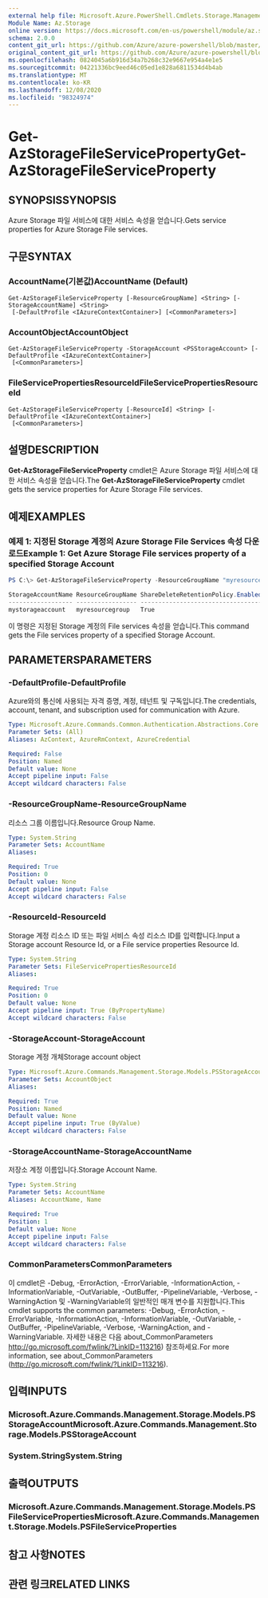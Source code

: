 ```yaml
---
external help file: Microsoft.Azure.PowerShell.Cmdlets.Storage.Management.dll-Help.xml
Module Name: Az.Storage
online version: https://docs.microsoft.com/en-us/powershell/module/az.storage/get-azstoragefileserviceproperty
schema: 2.0.0
content_git_url: https://github.com/Azure/azure-powershell/blob/master/src/Storage/Storage.Management/help/Get-AzStorageFileServiceProperty.md
original_content_git_url: https://github.com/Azure/azure-powershell/blob/master/src/Storage/Storage.Management/help/Get-AzStorageFileServiceProperty.md
ms.openlocfilehash: 0824045a6b916d34a7b268c32e9667e954a4e1e5
ms.sourcegitcommit: 04221336bc9eed46c05ed1e828a6811534d4b4ab
ms.translationtype: MT
ms.contentlocale: ko-KR
ms.lasthandoff: 12/08/2020
ms.locfileid: "98324974"
---
```

# <span data-ttu-id="6f1ff-101">Get-AzStorageFileServiceProperty</span><span class="sxs-lookup"><span data-stu-id="6f1ff-101">Get-AzStorageFileServiceProperty</span></span>

## <span data-ttu-id="6f1ff-102">SYNOPSIS</span><span class="sxs-lookup"><span data-stu-id="6f1ff-102">SYNOPSIS</span></span>
<span data-ttu-id="6f1ff-103">Azure Storage 파일 서비스에 대한 서비스 속성을 얻습니다.</span><span class="sxs-lookup"><span data-stu-id="6f1ff-103">Gets service properties for Azure Storage File services.</span></span>

## <span data-ttu-id="6f1ff-104">구문</span><span class="sxs-lookup"><span data-stu-id="6f1ff-104">SYNTAX</span></span>

### <span data-ttu-id="6f1ff-105">AccountName(기본값)</span><span class="sxs-lookup"><span data-stu-id="6f1ff-105">AccountName (Default)</span></span>
```
Get-AzStorageFileServiceProperty [-ResourceGroupName] <String> [-StorageAccountName] <String>
 [-DefaultProfile <IAzureContextContainer>] [<CommonParameters>]
```

### <span data-ttu-id="6f1ff-106">AccountObject</span><span class="sxs-lookup"><span data-stu-id="6f1ff-106">AccountObject</span></span>
```
Get-AzStorageFileServiceProperty -StorageAccount <PSStorageAccount> [-DefaultProfile <IAzureContextContainer>]
 [<CommonParameters>]
```

### <span data-ttu-id="6f1ff-107">FileServicePropertiesResourceId</span><span class="sxs-lookup"><span data-stu-id="6f1ff-107">FileServicePropertiesResourceId</span></span>
```
Get-AzStorageFileServiceProperty [-ResourceId] <String> [-DefaultProfile <IAzureContextContainer>]
 [<CommonParameters>]
```

## <span data-ttu-id="6f1ff-108">설명</span><span class="sxs-lookup"><span data-stu-id="6f1ff-108">DESCRIPTION</span></span>
<span data-ttu-id="6f1ff-109">**Get-AzStorageFileServiceProperty** cmdlet은 Azure Storage 파일 서비스에 대한 서비스 속성을 얻습니다.</span><span class="sxs-lookup"><span data-stu-id="6f1ff-109">The **Get-AzStorageFileServiceProperty** cmdlet gets the service properties for Azure Storage File services.</span></span>

## <span data-ttu-id="6f1ff-110">예제</span><span class="sxs-lookup"><span data-stu-id="6f1ff-110">EXAMPLES</span></span>

### <span data-ttu-id="6f1ff-111">예제 1: 지정된 Storage 계정의 Azure Storage File Services 속성 다운로드</span><span class="sxs-lookup"><span data-stu-id="6f1ff-111">Example 1: Get  Azure Storage File services property of a specified Storage Account</span></span>
```powershell
PS C:\> Get-AzStorageFileServiceProperty -ResourceGroupName "myresourcegroup" -AccountName "mystorageaccount"

StorageAccountName ResourceGroupName ShareDeleteRetentionPolicy.Enabled ShareDeleteRetentionPolicy.Days
------------------ ----------------- ---------------------------------- -------------------------------
mystorageaccount   myresourcegroup   True                               5
```

<span data-ttu-id="6f1ff-112">이 명령은 지정된 Storage 계정의 File services 속성을 얻습니다.</span><span class="sxs-lookup"><span data-stu-id="6f1ff-112">This command gets the File services property of a specified Storage Account.</span></span>

## <span data-ttu-id="6f1ff-113">PARAMETERS</span><span class="sxs-lookup"><span data-stu-id="6f1ff-113">PARAMETERS</span></span>

### <span data-ttu-id="6f1ff-114">-DefaultProfile</span><span class="sxs-lookup"><span data-stu-id="6f1ff-114">-DefaultProfile</span></span>
<span data-ttu-id="6f1ff-115">Azure와의 통신에 사용되는 자격 증명, 계정, 테넌트 및 구독입니다.</span><span class="sxs-lookup"><span data-stu-id="6f1ff-115">The credentials, account, tenant, and subscription used for communication with Azure.</span></span>

```yaml
Type: Microsoft.Azure.Commands.Common.Authentication.Abstractions.Core.IAzureContextContainer
Parameter Sets: (All)
Aliases: AzContext, AzureRmContext, AzureCredential

Required: False
Position: Named
Default value: None
Accept pipeline input: False
Accept wildcard characters: False
```

### <span data-ttu-id="6f1ff-116">-ResourceGroupName</span><span class="sxs-lookup"><span data-stu-id="6f1ff-116">-ResourceGroupName</span></span>
<span data-ttu-id="6f1ff-117">리소스 그룹 이름입니다.</span><span class="sxs-lookup"><span data-stu-id="6f1ff-117">Resource Group Name.</span></span>

```yaml
Type: System.String
Parameter Sets: AccountName
Aliases:

Required: True
Position: 0
Default value: None
Accept pipeline input: False
Accept wildcard characters: False
```

### <span data-ttu-id="6f1ff-118">-ResourceId</span><span class="sxs-lookup"><span data-stu-id="6f1ff-118">-ResourceId</span></span>
<span data-ttu-id="6f1ff-119">Storage 계정 리소스 ID 또는 파일 서비스 속성 리소스 ID를 입력합니다.</span><span class="sxs-lookup"><span data-stu-id="6f1ff-119">Input a Storage account Resource Id, or a File service properties Resource Id.</span></span>

```yaml
Type: System.String
Parameter Sets: FileServicePropertiesResourceId
Aliases:

Required: True
Position: 0
Default value: None
Accept pipeline input: True (ByPropertyName)
Accept wildcard characters: False
```

### <span data-ttu-id="6f1ff-120">-StorageAccount</span><span class="sxs-lookup"><span data-stu-id="6f1ff-120">-StorageAccount</span></span>
<span data-ttu-id="6f1ff-121">Storage 계정 개체</span><span class="sxs-lookup"><span data-stu-id="6f1ff-121">Storage account object</span></span>

```yaml
Type: Microsoft.Azure.Commands.Management.Storage.Models.PSStorageAccount
Parameter Sets: AccountObject
Aliases:

Required: True
Position: Named
Default value: None
Accept pipeline input: True (ByValue)
Accept wildcard characters: False
```

### <span data-ttu-id="6f1ff-122">-StorageAccountName</span><span class="sxs-lookup"><span data-stu-id="6f1ff-122">-StorageAccountName</span></span>
<span data-ttu-id="6f1ff-123">저장소 계정 이름입니다.</span><span class="sxs-lookup"><span data-stu-id="6f1ff-123">Storage Account Name.</span></span>

```yaml
Type: System.String
Parameter Sets: AccountName
Aliases: AccountName, Name

Required: True
Position: 1
Default value: None
Accept pipeline input: False
Accept wildcard characters: False
```

### <span data-ttu-id="6f1ff-124">CommonParameters</span><span class="sxs-lookup"><span data-stu-id="6f1ff-124">CommonParameters</span></span>
<span data-ttu-id="6f1ff-125">이 cmdlet은 -Debug, -ErrorAction, -ErrorVariable, -InformationAction, -InformationVariable, -OutVariable, -OutBuffer, -PipelineVariable, -Verbose, -WarningAction 및 -WarningVariable의 일반적인 매개 변수를 지원합니다.</span><span class="sxs-lookup"><span data-stu-id="6f1ff-125">This cmdlet supports the common parameters: -Debug, -ErrorAction, -ErrorVariable, -InformationAction, -InformationVariable, -OutVariable, -OutBuffer, -PipelineVariable, -Verbose, -WarningAction, and -WarningVariable.</span></span> <span data-ttu-id="6f1ff-126">자세한 내용은 다음 about_CommonParameters http://go.microsoft.com/fwlink/?LinkID=113216) 참조하세요.</span><span class="sxs-lookup"><span data-stu-id="6f1ff-126">For more information, see about_CommonParameters (http://go.microsoft.com/fwlink/?LinkID=113216).</span></span>

## <span data-ttu-id="6f1ff-127">입력</span><span class="sxs-lookup"><span data-stu-id="6f1ff-127">INPUTS</span></span>

### <span data-ttu-id="6f1ff-128">Microsoft.Azure.Commands.Management.Storage.Models.PSStorageAccount</span><span class="sxs-lookup"><span data-stu-id="6f1ff-128">Microsoft.Azure.Commands.Management.Storage.Models.PSStorageAccount</span></span>

### <span data-ttu-id="6f1ff-129">System.String</span><span class="sxs-lookup"><span data-stu-id="6f1ff-129">System.String</span></span>

## <span data-ttu-id="6f1ff-130">출력</span><span class="sxs-lookup"><span data-stu-id="6f1ff-130">OUTPUTS</span></span>

### <span data-ttu-id="6f1ff-131">Microsoft.Azure.Commands.Management.Storage.Models.PSFileServiceProperties</span><span class="sxs-lookup"><span data-stu-id="6f1ff-131">Microsoft.Azure.Commands.Management.Storage.Models.PSFileServiceProperties</span></span>

## <span data-ttu-id="6f1ff-132">참고 사항</span><span class="sxs-lookup"><span data-stu-id="6f1ff-132">NOTES</span></span>

## <span data-ttu-id="6f1ff-133">관련 링크</span><span class="sxs-lookup"><span data-stu-id="6f1ff-133">RELATED LINKS</span></span>
